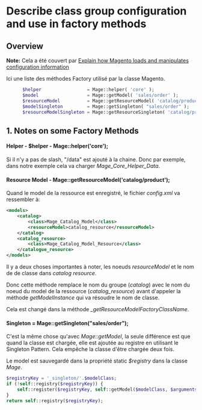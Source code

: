 # Describe class group configuration and use in factory methods 


## Overview

**Note:** Cela a été couvert par [Explain how Magento loads and manipulates configuration information](https://github.com/pbouttier/magento-exam-notes/blob/master/1.%20Basics/2.%20Configuration/1.Explain%20how%20Magento%20loads%20and%20manipulates%20configuration%20information.md)

Ici une liste des méthodes Factory utilisé par la classe Magento.

```php
      $helper                 = Mage::helper( 'core' );
      $model                  = Mage::getModel( 'sales/order' );
      $resourceModel          = Mage::getResourceModel( 'catalog/product' );
      $modelSingleton         = Mage::getSingleton( "sales/order" );
      $resourceModelSingleton = Mage::getResourceSingleton( 'catalog/product' );
```


## 1. Notes on some Factory Methods


#### Helper - $helper - Mage::helper('core');

Si il n'y a pas de slash, "/data" est ajouté à la chaine.
Donc par exemple, dans notre exemple cela va charger *Mage_Core_Helper_Data*.


#### Resource Model - Mage::getResourceModel('catalog/product');

Quand le model de la ressource est enregistré, le fichier *config.xml* va ressembler à:

```xml
<models>
    <catalog>
        <class>Mage_Catalog_Model</class>
        <resourceModel>catalog_resource</resourceModel>
    </catalog>
    <catalog_resource>
        <class>Mage_Catalog_Model_Resource</class>
    </catalogue_resource>
</models>
```

Il y a deux choses importantes à noter, les noeuds *resourceModel* et le nom de de classe dans *catalog resource*.

Donc cette méthode remplace le nom du groupe (*catalog*) avec le nom du noeud du model de la ressource (*catalog_resource*) avant d'appeler la méthode *getModelInstance* qui va résoudre le nom de classe.

Cela est changé dans la méthode *_getResourceModelFactoryClassName*.


#### Singleton = Mage::getSingleton("sales/order");

C'est la même chose qu'avec *Mage::getModel*, la seule différence est que quand la classe est chargée, elle est ajoutée au registre en utilisant le Singleton Pattern. Cela empêche la classe d'être chargée deux fois.

Le model est sauvegardé dans la propriété static *$registry* dans la classe *Mage*.

```php
$registryKey = '_singleton/'.$modelClass;
if (!self::registry($registryKey)) {
    self::register($registryKey, self::getModel($modelClass, $arguments));
}
return self::registry($registryKey);
```

